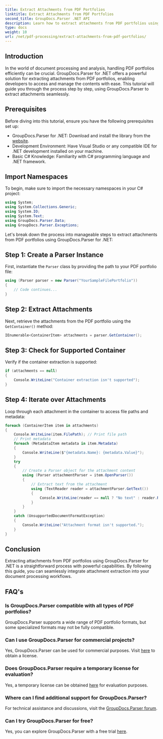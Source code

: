 ```yaml
---
title: Extract Attachments from PDF Portfolios
linktitle: Extract Attachments from PDF Portfolios
second_title: GroupDocs.Parser .NET API
description: Learn how to extract attachments from PDF portfolios using GroupDocs.Parser for .NET in this comprehensive tutorial.
type: docs
weight: 10
url: /net/pdf-processing/extract-attachments-from-pdf-portfolios/
---
```

## Introduction
In the world of document processing and analysis, handling PDF portfolios efficiently can be crucial. GroupDocs.Parser for .NET offers a powerful solution for extracting attachments from PDF portfolios, enabling developers to access and manage the contents with ease. This tutorial will guide you through the process step by step, using GroupDocs.Parser to extract attachments seamlessly.
## Prerequisites
Before diving into this tutorial, ensure you have the following prerequisites set up:
- GroupDocs.Parser for .NET: Download and install the library from the [website](https://releases.groupdocs.com/parser/net/).
- Development Environment: Have Visual Studio or any compatible IDE for .NET development installed on your machine.
- Basic C# Knowledge: Familiarity with C# programming language and .NET framework.

## Import Namespaces
To begin, make sure to import the necessary namespaces in your C# project:
```csharp
using System;
using System.Collections.Generic;
using System.IO;
using System.Text;
using GroupDocs.Parser.Data;
using GroupDocs.Parser.Exceptions;
```
Let's break down the process into manageable steps to extract attachments from PDF portfolios using GroupDocs.Parser for .NET:
## Step 1: Create a Parser Instance
First, instantiate the `Parser` class by providing the path to your PDF portfolio file:
```csharp
using (Parser parser = new Parser("YourSampleFilePortfolio"))
{
    // Code continues...
}
```
## Step 2: Extract Attachments
Next, retrieve the attachments from the PDF portfolio using the `GetContainer()` method:
```csharp
IEnumerable<ContainerItem> attachments = parser.GetContainer();
```
## Step 3: Check for Supported Container
Verify if the container extraction is supported:
```csharp
if (attachments == null)
{
    Console.WriteLine("Container extraction isn't supported");
}
```
## Step 4: Iterate over Attachments
Loop through each attachment in the container to access file paths and metadata:
```csharp
foreach (ContainerItem item in attachments)
{
    Console.WriteLine(item.FilePath); // Print file path
    // Print metadata
    foreach (MetadataItem metadata in item.Metadata)
    {
        Console.WriteLine($"{metadata.Name}: {metadata.Value}");
    }
    try
    {
        // Create a Parser object for the attachment content
        using (Parser attachmentParser = item.OpenParser())
        {
            // Extract text from the attachment
            using (TextReader reader = attachmentParser.GetText())
            {
                Console.WriteLine(reader == null ? "No text" : reader.ReadToEnd());
            }
        }
    }
    catch (UnsupportedDocumentFormatException)
    {
        Console.WriteLine("Attachment format isn't supported.");
    }
}
```

## Conclusion
Extracting attachments from PDF portfolios using GroupDocs.Parser for .NET is a straightforward process with powerful capabilities. By following this guide, you can seamlessly integrate attachment extraction into your document processing workflows.

## FAQ's
### Is GroupDocs.Parser compatible with all types of PDF portfolios?
GroupDocs.Parser supports a wide range of PDF portfolio formats, but some specialized formats may not be fully compatible.
### Can I use GroupDocs.Parser for commercial projects?
Yes, GroupDocs.Parser can be used for commercial purposes. Visit [here](https://purchase.groupdocs.com/buy) to obtain a license.
### Does GroupDocs.Parser require a temporary license for evaluation?
Yes, a temporary license can be obtained [here](https://purchase.groupdocs.com/temporary-license/) for evaluation purposes.
### Where can I find additional support for GroupDocs.Parser?
For technical assistance and discussions, visit the [GroupDocs.Parser forum](https://forum.groupdocs.com/c/parser/17).
### Can I try GroupDocs.Parser for free?
Yes, you can explore GroupDocs.Parser with a free trial [here](https://releases.groupdocs.com/).
